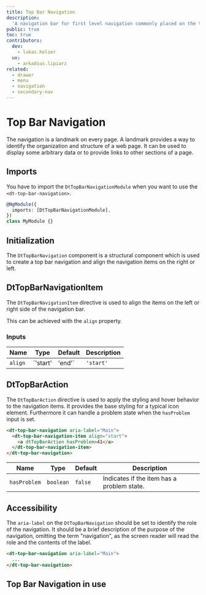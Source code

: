 ```yaml
---
title: Top Bar Navigation
description:
  'A navigation bar for first level navigation commonly placed on the top area of a page.'
public: true
toc: true
contributors:
  dev:
    - lukas.holzer
  ux:
    - arkadius.lipiarz
related:
  - drawer
  - menu
  - navigation
  - secondary-nav
---
```


# Top Bar Navigation

The navigation is a landmark on every page. A landmark provides a way to
identify the organization and structure of a web page. It can be used to display
some arbitrary data or to provide links to other sections of a page.

<docs-source-example example="TopBarNavigationDefaultExample"></docs-source-example>

## Imports

You have to import the `DtTopBarNavigationModule` when you want to use the
`<dt-top-bar-navigation>`.

```typescript
@NgModule({
  imports: [DtTopBarNavigationModule],
})
class MyModule {}
```

## Initialization

The `DtTopBarNavigation` component is a structural component which is used to
create a top bar navigation and align the navigation items on the right or left.

## DtTopBarNavigationItem

The `DtTopBarNavigationItem` directive is used to align the items on the left or
right side of the navigation bar.

This can be achieved with the `align` property.

### Inputs

| Name    | Type              | Default   | Description                                                                     |
| ------- | ----------------- | --------- | ------------------------------------------------------------------------------- |
| `align` | `'start' | 'end'` | `'start'` | If the item is placed on the left side or right side of the top navigation bar. |

## DtTopBarAction

The `DtTopBarAction` directive is used to apply the styling and hover behavior
to the navigation items. It provides the base styling for a typical icon
element. Furthermore it can handle a problem state when the `hasProblem` input
is set.

```html
<dt-top-bar-navigation aria-label="Main">
  <dt-top-bar-navigation-item align="start">
    <a dtTopBarAction hasProblem>41</a>
  </dt-top-bar-navigation-item>
</dt-top-bar-navigation>
```

| Name         | Type      | Default | Description                                |
| ------------ | --------- | ------- | ------------------------------------------ |
| `hasProblem` | `boolean` | `false` | Indicates if the item has a problem state. |

## Accessibility

The `aria-label` on the `DtTopBarNavigation` should be set to identify the role
of the navigation. It should be a brief description of the purpose of the
navigation, omitting the term "navigation", as the screen reader will read the
role and the contents of the label.

```html
<dt-top-bar-navigation aria-label="Main">
  ...
</dt-top-bar-navigation>
```

## Top Bar Navigation in use

<docs-source-example example="TopBarNavigationDrawerExample"></docs-source-example>

